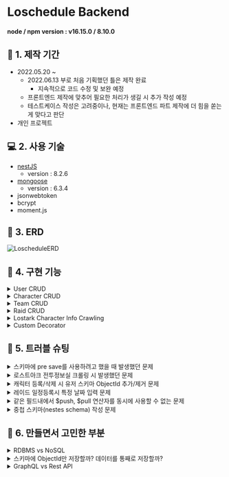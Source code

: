 # Loschedule Backend

#### node / npm version : v16.15.0 / 8.10.0

## :calendar: 1. 제작 기간
- 2022.05.20 ~
    - 2022.06.13 부로 처음 기획했던 틀은 제작 완료
        - 지속적으로 코드 수정 및 보완 예정
    - 프론트엔드 제작에 맞추어 필요한 처리가 생길 시 추가 작성 예정
    - 테스트케이스 작성은 고려중이나, 현재는 프론트엔드 파트 제작에 더 힘을 쏟는게 맞다고 판단
- 개인 프로젝트

## :computer: 2. 사용 기술 
- [nestJS](https://nestjs.com/)
    - version : 8.2.6
- [mongoose](https://mongoosejs.com/)
    - version : 6.3.4
- jsonwebtoken
- bcrypt
- moment.js

## :hammer: 3. ERD

![LoscheduleERD](https://user-images.githubusercontent.com/68040092/173226915-21b38328-8729-4e3b-8544-789435ef7e38.png)

## :dart: 4. 구현 기능

<details>
<summary>User CRUD</summary>
<div markdown="1">

- [Create User](https://github.com/Soujiro-a/Loschedule/blob/b5f32b093c210f0fe1594ad63ad6d639baac32db/backend/src/user/user.service.ts#L18)
- [Log in](https://github.com/Soujiro-a/Loschedule/blob/b5f32b093c210f0fe1594ad63ad6d639baac32db/backend/src/user/user.service.ts#L40)
- [Get Profile](https://github.com/Soujiro-a/Loschedule/blob/b5f32b093c210f0fe1594ad63ad6d639baac32db/backend/src/user/user.service.ts#L70)
- [Edit Profile](https://github.com/Soujiro-a/Loschedule/blob/b5f32b093c210f0fe1594ad63ad6d639baac32db/backend/src/user/user.service.ts#L118)
- Management (only admin)
    - change user role

</div>
</details>

<details>
<summary>Character CRUD</summary>
<div markdown="1">

- [Search Character infomation](https://github.com/Soujiro-a/Loschedule/blob/b5f32b093c210f0fe1594ad63ad6d639baac32db/backend/src/character/character.service.ts#L141)
- [Create Character in User](https://github.com/Soujiro-a/Loschedule/blob/b5f32b093c210f0fe1594ad63ad6d639baac32db/backend/src/character/character.service.ts#L31)
- [Delete Character](https://github.com/Soujiro-a/Loschedule/blob/b5f32b093c210f0fe1594ad63ad6d639baac32db/backend/src/character/character.service.ts#L69)
- [Update Character (synchronization Character info)](https://github.com/Soujiro-a/Loschedule/blob/b5f32b093c210f0fe1594ad63ad6d639baac32db/backend/src/character/character.service.ts#L105)

</div>
</details>

<details>
<summary>Team CRUD</summary>
<div markdown="1">

- [Create Team](https://github.com/Soujiro-a/Loschedule/blob/20381bcf793a736b2ba65cff6876c13b10829f1a/backend/src/team/team.service.ts#L26)
- [Delete Team (only leader)](https://github.com/Soujiro-a/Loschedule/blob/20381bcf793a736b2ba65cff6876c13b10829f1a/backend/src/team/team.service.ts#L59)
- Edit Team
    - [Change Leader (only leader)](https://github.com/Soujiro-a/Loschedule/blob/20381bcf793a736b2ba65cff6876c13b10829f1a/backend/src/team/team.service.ts#L201)
    - [join Team member](https://github.com/Soujiro-a/Loschedule/blob/20381bcf793a736b2ba65cff6876c13b10829f1a/backend/src/team/team.service.ts#L102)
    - [Leave Team member](https://github.com/Soujiro-a/Loschedule/blob/20381bcf793a736b2ba65cff6876c13b10829f1a/backend/src/team/team.service.ts#L155)
- Read Team
    - [Team members info(+ leader info)](https://github.com/Soujiro-a/Loschedule/blob/20381bcf793a736b2ba65cff6876c13b10829f1a/backend/src/team/team.service.ts#L316)
    - [raids info](https://github.com/Soujiro-a/Loschedule/blob/20381bcf793a736b2ba65cff6876c13b10829f1a/backend/src/team/team.service.ts#L261)

</div>
</details>

<details>
<summary>Raid CRUD</summary>
<div markdown="1">

- [Create Raid](https://github.com/Soujiro-a/Loschedule/blob/ce135fabd158e8e64ebe10070bc4e46cf7405687/backend/src/raid/raid.service.ts#L25)
- [Delete Raid (only leader)](https://github.com/Soujiro-a/Loschedule/blob/ce135fabd158e8e64ebe10070bc4e46cf7405687/backend/src/raid/raid.service.ts#L78)
- [Edit Raid (only leader)](https://github.com/Soujiro-a/Loschedule/blob/ce135fabd158e8e64ebe10070bc4e46cf7405687/backend/src/raid/raid.service.ts#L121)
- [Read Raid](https://github.com/Soujiro-a/Loschedule/blob/ce135fabd158e8e64ebe10070bc4e46cf7405687/backend/src/raid/raid.service.ts#L182)

</div>
</details>

<details>
<summary>Lostark Character Info Crawling</summary>
<div markdown="1">

- [Character Infomation Scrape](https://github.com/Soujiro-a/Loschedule/blob/b5f32b093c210f0fe1594ad63ad6d639baac32db/backend/src/crawler/crawler.service.ts#L17)

</div>
</details>

<details>
<summary>Custom Decorator</summary>
<div markdown="1">

- [AuthUser](https://github.com/Soujiro-a/Loschedule/blob/main/backend/src/auth/auth-user.decorator.ts)
- [Role Based Authorization](https://github.com/Soujiro-a/Loschedule/blob/main/backend/src/auth/role.decorator.ts)

</div>
</details>

## :rotating_light: 5. 트러블 슈팅

<details>
<summary>스키마에 pre save를 사용하려고 했을 때 발생했던 문제</summary>
<div markdown="1">

```
과거에 Express 기반 백엔드를 구축할 때는 schema 파일 안에 pre 메소드를 이용하여 save를 구현하여 동작했던 기억이 있어, 
처음에는 비슷한 방식으로 구현하려고 했었다.
그러나 구현한대로 동작하지 않아, 구글링을 통해 찾아봤는데, 각 모듈내에 Mongoose모듈을 import할 때 
비동기로 useFactory의 value로 함수를 넘겨주는데, 해당 함수 안에서 pre 메소드를 구현하여 동작시킬 수 있었다.
```


</div>
</details>

<details>
<summary>로스트아크 전투정보실 크롤링 시 발생했던 문제</summary>
<div markdown="1">

```
처음에 nestjs를 사용하여 크롤링을 하는 방법을 검색하다보니, nestjs-crawler라는 패키지가 있어,
처음에는 해당 패키지를 사용하여 크롤링을 하려고했으나, 원인불명의 오류로 페이지 정보를 제대로 불러오지 못하였다.
그래서, Nestjs 공식 Docs에 있는 httpModule인 @nestjs/axios를 사용하여 크롤링을 하려고하니, rxjs의 Observable형으로 
반환해주었기 때문에, 데이터를 확인하는 법도, 반환하는 법도 달랐고, 사용해본 적도 없어 상당히 고전했다.
결과적으로, 해당 자료를 구독(Subscribe)하고, 비동기로 값을 반환해주는 방식으로 html을 가져올 수 있었다.
가져온 html에서 cheerio를 사용하여 원하는 값을 추출할 수 있었다.
```

</div>
</details>

<details>
<summary>캐릭터 등록/삭제 시 유저 스키마 ObjectId 추가/제거 문제</summary>
<div markdown="1">

```
캐릭터를 등록할 때, 유저에 해당 캐릭터의 id를 저장해두고, 
캐릭터를 지울 때 유저에게서 캐릭터의 id를 같이 지우는 방식으로 구현하고자했다.

처음에는 유저의 characters 필드에 캐릭터의 id를 직접 push하는 방식으로 구현했었다.
등록하는 건 큰 문제가 안됐지만, 같은 방식으로 캐릭터를 지우려고할 때 문제가 발생했다.

Array를 취급하듯이 filter를 사용해서 지우려는 캐릭터 Id와 일치하는 값을 지워주고 저장하는 방법을 사용하려고 했다.
그러나, 잘 되지 않았고, 구글링해보니 ObjectId를 비교하는 방법이 다르다고해서 ObjectID 타입으로 변환하면 된다는 등
여러 방법을 찾아보았으나, 우선 선택한건 String 형변환으로 비교하는 것이었다.
비교 자체는 잘 되었지만, 필터링이 제대로 이루어지지 않았다.

그래서 다른 자료들을 찾아보다가 updateOne 메소드 내에서 $pull 쿼리를 사용하여 값을 갱신하는 방법을 찾았고,
정상적으로 작동하였다.

이후, 일관성을 주기위해 등록할 때도 $push 쿼리를 사용하여 값을 등록하도록 변경하였다.
```

</div>
</details>

<details>
<summary>레이드 일정등록시 특정 날짜 입력 문제</summary>
<div markdown="1">

```
처음에 팀(공격대)에서 레이드 일정을 등록할 때, 날짜를 지정하는 거니까 Date 타입으로 저장해야겠다고 생각했다.

그런데, Date 타입으로 저장하면 불필요한 시간이 모두 저장되어버리는 문제도 있었지만,
무엇보다 KST(한국 표준 시간)로 제대로 저장이 되지 않았다.

추후 프론트를 만들면서 바뀔 여지도 분명 있겠지만, 우선은 날짜, 시간, 분까지만 저장하고 
화면에 출력하게 되지 않을까 하는 생각이고, 
그렇게 만들려고 한다면 mongodb에서 Date 타입 대신 string 타입으로 지정 후 YYYY-MM-DD HH:mm 포맷을 통해 
내가 생각했던 방법대로 저장할 수 있었다.
```

</div>
</details>

<details>
<summary>같은 필드내에서 $push, $pull 연산자를 동시에 사용할 수 없는 문제</summary>
<div markdown="1">

```
팀에 리더를 교체하는 함수를 작성하는 과정에서 발생한 문제다.

teamModel에서 updateOne 메소드를 통해 리더를 새 유저로 교체하고, 
새 유저는 멤버 필드내에서 빼내고, 기존 리더를 멤버 필드로 삽입하는 작업을 구현중이었다.

MongoServerError: Updating the path 'members' would create a conflict at 'members'
그러던 중 나는 위와 같은 오류를 마주했고, 구글링을 하다가 스택오버플로우의 질문글을 보고 답을 찾을 수 있었다.
https://stackoverflow.com/questions/24300148/pull-and-addtoset-at-the-same-time-with-mongo

The issue is that MongoDB doesn’t allow multiple operations on the same property in the same update call. 
This means that the two operations must happen in two individually atomic operations.

요약하자면, 하나의 업데이트 호출에서 같은 속성(여기선 필드라고 봐도 될 것 같다)에 대한 
여러 작업을 지원하지 않는다는 이야기였다.

나는 members 필드내에서 기존 멤버를 빼내는 작업과, 
세 맴버(기존 리더)를 넣는 작업을 동시에 수행하려고 하여 오류가 발생했다.
그래서, 두 작업을 코드를 나누어 작성하여 문제를 해결할 수 있었다.
```

</div>
</details>

<details>
<summary>중첩 스키마(nestes schema) 작성 문제</summary>
<div markdown="1">

```
레이드 스키마 내에 캐릭터 정보가 최대 8명까지만 저장되기 때문에
다른 필드들처럼 ObjectId만 저장해놓는게 아닌, 필요한 캐릭터 정보들을 저장해두어도 
Document의 크기에 큰 지장이 없을 것이라 생각했다.
그리고, 추후 데이터를 불러올 때 populate를 안해도 되서 성능 향상에 도움이 될 것이라 생각했다.

이러한 이유로, 중첩 스키마를 작성하려고했는데, 구글링으로는 nestjs로 작성한 중첩 스키마에 대한 정보를 찾기가 힘들었다.
나는 캐릭터 필드의 모든 정보를 저장하고 싶은게 아닌, 
내가 원하는 정보들만 선택해서 넣고 싶었는데 원하는 정보가 나오지 않았다.

그래서 내가 할 수 있는 방법이라곤 Prop 데코레이터에 내가 원하는 데이터의 타입을 하나씩 지정해놓으면 될 것 같아 
작성하는 것 뿐이었는데, 다행히 원하는 결과를 얻을 수 있었다.
```

</div>
</details>

## :memo: 6. 만들면서 고민한 부분

</div>
</details>

<details>
<summary>RDBMS vs NoSQL</summary>
<div markdown="1">

```
가장 처음 고민한 파트이기도 했지만, 금방 답을 정해버린 파트였다.
나는 해당 프로젝트에서 NoSQL(MongoDB)를 선택했는데, 그 이유는 아래와 같다.

1. NestJS에서 NoSQL기반 데이터베이스를 사용해본 적이 없다.
만들게된 동기가 어떻던간에, 처음에 나는 '공부'라는 목적을 가지고 해당 프로젝트를 시작했다.

NestJS를 처음 사용하고 공부해봤던 Nomadcoders의 강의에서는 RDBMS(postgresql)을 사용하여 데이터베이스를 
구성했었기 때문에, 해본 적 없는 새로운 환경을 구축하는 방법을 익히고 싶었다.

2. ERD를 만들고나면 큰 틀을 수정하지 않고 그대로 가져갈 자신이 없었다.
슬프지만, 내 설계에 확신이 없다는 말이다. 
코딩도 마찬가지겠지만, 당시에 잘 짰다고 생각하는것도 시간이 지나면 더 나은 방법이 보이곤 한다.
혼자 설계하고 작업하는데 있어, ERD의 큰 변경이 발생할 경우 작업이 너무 크게 지연될 거라 생각해서 
상대적으로 유연하게 대처할 수 있는 NoSQL을 선택하게 되었다.
```

</div>
</details>

<details>
<summary>스키마에 ObjectId만 저장할까? 데이터를 통째로 저장할까?</summary>
<div markdown="1">

```
ERD를 생각하면서 고민했던 부분이다.
결론부터 말하자면, Raid Document 내의 characters field에는 각 character의 정보들을 통째로 저장하고
나머지는 ObjectId들을 저장해서 필요할 때 aggregate를 사용해서 필요한 데이터들을 populate하여 반환하기로 했다.

이렇게 정한 이유는 Raid Document 내의 characters field는 값이 4~8개로 제한적이라는 것이다.
다른 필드들은 값이 제한없이 늘어날 가능성이 있다. 한 document에 데이터를 16mb까지 저장이 가능하다고 알고있는데
값이 제한 없이 늘어나는 과정에서 데이터를 통째로 저장하면 16mb는 생각보다 크지 않을 수도 있다. 
(개인적으로는 이것도 엄청 크다고 생각하긴 하지만, 만에 하나..)

그래서, 값의 최대치가 정해져있는 파트 외에는 모두 ObjectId를 사용하기로 했다.

MongoDB를 사용하는데 있어, 퍼포먼스를 향상시키기위해선 populate와 같은 작업은 최소화하는게 좋다는 글들을 보았고,
그래서 되도록이면 데이터를 통째로 넣는게 좋을지도 모르겠다는 생각은 했지만, 
일단은 ObjectId를 쓰는 방법을 사용하기로 했다.
```

</div>
</details>

<details>
<summary>GraphQL vs Rest API</summary>
<div markdown="1">

```
나는 NestJS에서 Rest API로 구성해본 적이 없기 때문에 해당 프로젝트에서 Rest API를 사용했다.

코드를 작성하면서도 GraphQL로 마이그레이션을 할까 고민을 했지만, 결국 하지 않았다.
Rest API를 사용하면서 발생하는 가장 큰 문제는 OverFetching이었다.
UnderFetching은 생각보다 발생하지 않았다. (발생하지 않도록 신경쓰기도 했다만.)

추후 클라이언트 구성에 따라 GraphQL로의 마이그레이션 작업을 할 가능성도 있지만,
우선은 Rest API 기반으로 계속 구성해볼 생각이다.

지금 방향대로라면 프로젝트 상 GraphQL과 Rest API 양쪽을 선택하는 일은 없을 것이라 생각한다.
```

</div>
</details>
